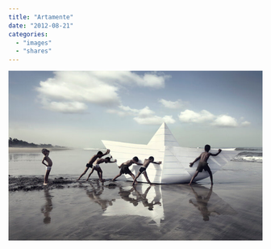```yaml
---
title: "Artamente"
date: "2012-08-21"
categories:
  - "images"
  - "shares"
---
```


![](images/tumblr_m8uas1c5Iz1qz4vrlo1_640.jpg "[Bitaites](http://www.bitaites.org/artamente/10-grandes-fotos-em-qualquer-parte-do-mundo)")
